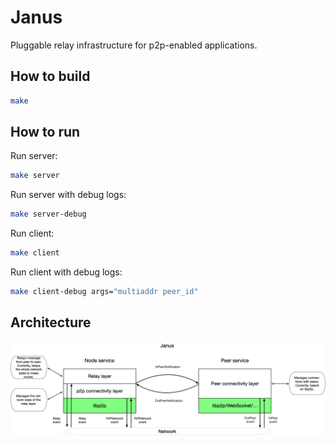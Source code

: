 # Janus
Pluggable relay infrastructure for p2p-enabled applications.

## How to build

```bash
make
```

## How to run

Run server:
```bash
make server
```

Run server with debug logs:
```bash
make server-debug
``` 

Run client:
```bash
make client
```

Run client with debug logs:
```bash
make client-debug args="multiaddr peer_id"
```

## Architecture
![*The architecture of Janus](img/janus_arch.png)

